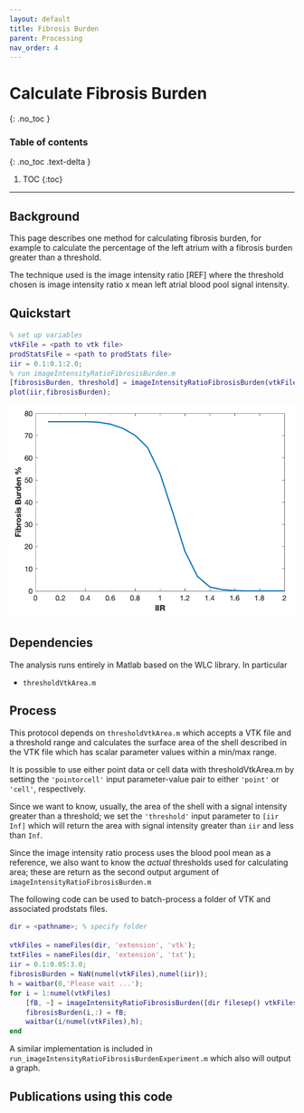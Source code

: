 ```yaml
---
layout: default
title: Fibrosis Burden
parent: Processing
nav_order: 4
---
```


# Calculate Fibrosis Burden
{: .no_toc }

### Table of contents
{: .no_toc .text-delta }

1. TOC
{:toc}

---

## Background
This page describes one method for calculating fibrosis burden, for example to calculate the percentage of the left atrium with a fibrosis burden greater than a threshold.

The technique used is the image intensity ratio [REF] where the threshold chosen is image intensity ratio x mean left atrial blood pool signal intensity.

## Quickstart
```matlab
% set up variables
vtkFile = <path to vtk file>
prodStatsFile = <path to prodStats file>
iir = 0.1:0.1:2.0;
% run imageIntensityRatioFibrosisBurden.m
[fibrosisBurden, threshold] = imageIntensityRatioFibrosisBurden(vtkFile,prodStatsFile,iir);
plot(iir,fibrosisBurden);
```
![](/assets/images/fibrosis-burden-iir.png)

## Dependencies
The analysis runs entirely in  Matlab based on the WLC library.
In particular
- `thresholdVtkArea.m`

## Process
This protocol depends on `thresholdVtkArea.m` which accepts a VTK file and a threshold range and calculates the surface area of the shell described in the VTK file which has scalar parameter values within a min/max range.

It is possible to use either point data or cell data with thresholdVtkArea.m by setting the `'pointorcell'` input parameter-value pair to either `'point'` or `'cell'`, respectively.

Since we want to know, usually, the area of the shell with a signal intensity greater than a threshold; we set the `'threshold'` input parameter to `[iir Inf]` which will return the area with signal intensity greater than `iir` and less than `Inf`.

Since the image intensity ratio process uses the blood pool mean as a reference, we also want to know the _actual_ thresholds used for calculating area; these are return as the second output argument of `imageIntensityRatioFibrosisBurden.m`

The following code can be used to batch-process a folder of VTK and associated prodstats files.
```matlab
dir = <pathname>; % specify folder

vtkFiles = nameFiles(dir, 'extension', 'vtk');
txtFiles = nameFiles(dir, 'extension', 'txt');
iir = 0.1:0.05:3.0;
fibrosisBurden = NaN(numel(vtkFiles),numel(iir));
h = waitbar(0,'Please wait ...');
for i = 1:numel(vtkFiles)
    [fB, ~] = imageIntensityRatioFibrosisBurden([dir filesep() vtkFiles{i}],[dir filesep() txtFiles{i}],iir);
    fibrosisBurden(i,:) = fB;
    waitbar(i/numel(vtkFiles),h);
end
```

A similar implementation is included in `run_imageIntensityRatioFibrosisBurdenExperiment.m` which also will output a graph.

## Publications using this code
